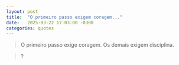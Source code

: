 ```yaml
---
layout: post
title:  "O primeiro passo exigem coragem..."
date:   2025-03-22 17:03:00 -0300
categories: quotes
---
```


>O primeiro passo exige coragem.
>Os demais exigem disciplina.

>?
